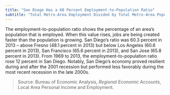 ```yaml
---
title: "San Diego Has a 60 Percent Employment-to-Population Ratio"
subtitle: "Total Metro-Area Employment Divided by Total Metro-Area Population, San Diego and Select California Metro Areas (1969-2013)"
---
```

The employment-to-population ratio shows the percentage of an area’s population that
is employed. When this value rises, jobs are being created faster than the population is growing. San Diego’s ratio was 60.3 percent in 2013 – above Fresno (48.1 percent in 2013) but below Los Angeles (60.6 percent in 2013), San Francisco (65.6 percent in 2013), and San Jose (65.8 percent in 2013). From 1969 to 2013, the employment-to-population ratio rose 12 percent in San Diego. Notably, San Diego’s economy proved resilient during and after the 2001 recession but performed less favorably during the most recent recession in the late
2000s.

> Source: Bureau of Economic Analysis, *Regional Economic Accounts*, Local Area Personal Income and Employment.
